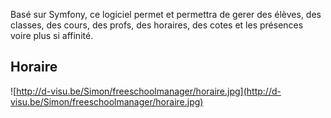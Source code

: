 Basé sur Symfony, ce logiciel permet et permettra de gerer des élèves, des classes, des cours, des profs, des horaires, des cotes et les présences voire plus si affinité.















## Horaire ##

![http://d-visu.be/Simon/freeschoolmanager/horaire.jpg](http://d-visu.be/Simon/freeschoolmanager/horaire.jpg)